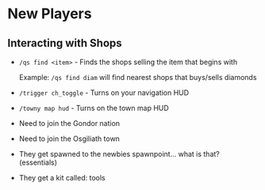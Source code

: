 # New Players

## Interacting with Shops

- `/qs find <item>` - Finds the shops selling the item that begins with <item>

  Example: `/qs find diam` will find nearest shops that buys/sells diamonds

- `/trigger ch_toggle` - Turns on your navigation HUD

- `/towny map hud` - Turns on the town map HUD

- Need to join the Gondor nation
- Need to join the Osgiliath town
- They get spawned to the newbies spawnpoint... what is that? (essentials)
- They get a kit called: tools
